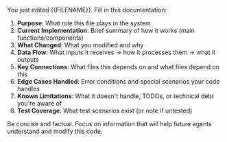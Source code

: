 You just edited {{FILENAME}}. Fill in this documentation:

1. **Purpose**: What role this file plays in the system
2. **Current Implementation**: Brief summary of how it works (main functions/components)
3. **What Changed**: What you modified and why
4. **Data Flow**: What inputs it receives → how it processes them → what it outputs
5. **Key Connections**: What files this depends on and what files depend on this
6. **Edge Cases Handled**: Error conditions and special scenarios your code handles
7. **Known Limitations**: What it doesn't handle, TODOs, or technical debt you're aware of
8. **Test Coverage**: What test scenarios exist (or note if untested)

Be concise and factual. Focus on information that will help future agents understand and modify this code.
